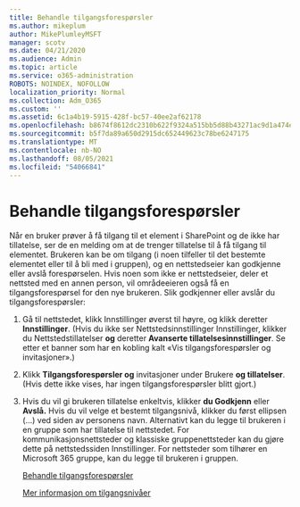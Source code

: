 ```yaml
---
title: Behandle tilgangsforespørsler
ms.author: mikeplum
author: MikePlumleyMSFT
manager: scotv
ms.date: 04/21/2020
ms.audience: Admin
ms.topic: article
ms.service: o365-administration
ROBOTS: NOINDEX, NOFOLLOW
localization_priority: Normal
ms.collection: Adm_O365
ms.custom: ''
ms.assetid: 6c1a4b19-5915-428f-bc57-40ee2af62178
ms.openlocfilehash: b8674f8612dc2310b622f9324a515bb5d88b43271ac9d1a474eefa1be3cae750
ms.sourcegitcommit: b5f7da89a650d2915dc652449623c78be6247175
ms.translationtype: MT
ms.contentlocale: nb-NO
ms.lasthandoff: 08/05/2021
ms.locfileid: "54066841"
---
```

# <a name="manage-access-requests"></a>Behandle tilgangsforespørsler

Når en bruker prøver å få tilgang til et element i SharePoint og de ikke har tillatelse, ser de en melding om at de trenger tillatelse til å få tilgang til elementet. Brukeren kan be om tilgang (i noen tilfeller til det bestemte elementet eller til å bli med i gruppen), og en nettstedseier kan godkjenne eller avslå forespørselen. Hvis noen som ikke er nettstedseier, deler et nettsted med en annen person, vil områdeeieren også få en tilgangsforespørsel for den nye brukeren. Slik godkjenner eller avslår du tilgangsforespørsler:
  
1. Gå til nettstedet, klikk Innstillinger øverst til høyre, og klikk deretter **Innstillinger**. (Hvis du ikke ser Nettstedsinnstillinger Innstillinger, klikker du Nettstedstillatelser **og** deretter **Avanserte tillatelsesinnstillinger**. Se etter et banner som har en kobling kalt «Vis tilgangsforespørsler og invitasjoner».)
    
2. Klikk **Tilgangsforespørsler og** invitasjoner under Brukere **og tillatelser**. (Hvis dette ikke vises, har ingen tilgangsforespørsler blitt gjort.)
    
3. Hvis du vil gi brukeren tillatelse enkeltvis, klikker **du Godkjenn** eller **Avslå.** Hvis du vil velge et bestemt tilgangsnivå, klikker du først ellipsen (...) ved siden av personens navn. Alternativt kan du legge til brukeren i en gruppe som har tillatelse til nettstedet. For kommunikasjonsnettsteder og klassiske gruppenettsteder kan du gjøre dette på nettstedssiden Innstillinger. For nettsteder som tilhører en Microsoft 365 gruppe, kan du legge til brukeren i gruppen.
    
    [Behandle tilgangsforespørsler ](https://go.microsoft.com/fwlink/?linkid=2008747)
    
    [Mer informasjon om tilgangsnivåer](https://go.microsoft.com/fwlink/?linkid=867071)
    

